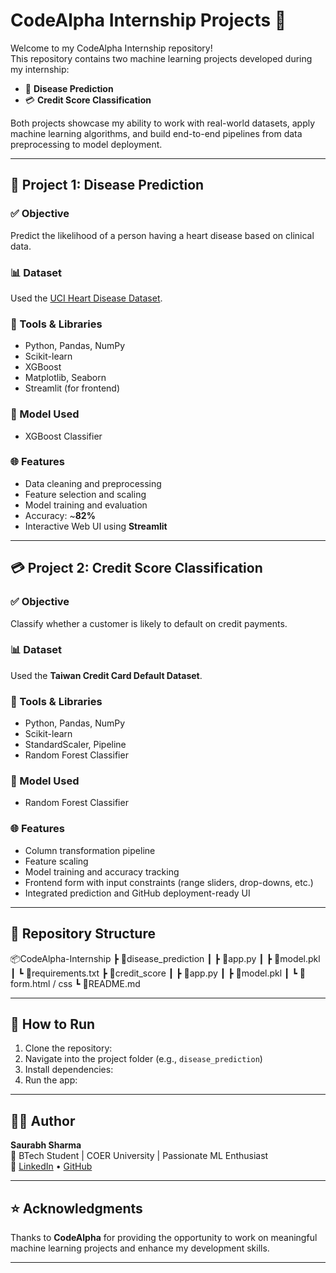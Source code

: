 # CodeAlpha Internship Projects 🚀

Welcome to my CodeAlpha Internship repository!  
This repository contains two machine learning projects developed during my internship:

- 🧠 **Disease Prediction**
- 💳 **Credit Score Classification**

Both projects showcase my ability to work with real-world datasets, apply machine learning algorithms, and build end-to-end pipelines from data preprocessing to model deployment.

---

## 🔬 Project 1: Disease Prediction

### ✅ Objective
Predict the likelihood of a person having a heart disease based on clinical data.

### 📊 Dataset
Used the [UCI Heart Disease Dataset](https://archive.ics.uci.edu/dataset/45/heart+disease).

### 🔧 Tools & Libraries
- Python, Pandas, NumPy
- Scikit-learn
- XGBoost
- Matplotlib, Seaborn
- Streamlit (for frontend)

### 🧠 Model Used
- XGBoost Classifier

### 🌐 Features
- Data cleaning and preprocessing
- Feature selection and scaling
- Model training and evaluation
- Accuracy: ~**82%**
- Interactive Web UI using **Streamlit**

---

## 💳 Project 2: Credit Score Classification

### ✅ Objective
Classify whether a customer is likely to default on credit payments.

### 📊 Dataset
Used the **Taiwan Credit Card Default Dataset**.

### 🔧 Tools & Libraries
- Python, Pandas, NumPy
- Scikit-learn
- StandardScaler, Pipeline
- Random Forest Classifier



### 🧠 Model Used
- Random Forest Classifier

### 🌐 Features
- Column transformation pipeline
- Feature scaling
- Model training and accuracy tracking
- Frontend form with input constraints (range sliders, drop-downs, etc.)
- Integrated prediction and GitHub deployment-ready UI

---

## 📁 Repository Structure
📦CodeAlpha-Internship
┣ 📂disease_prediction
┃ ┣ 📜app.py
┃ ┣ 📜model.pkl
┃ ┗ 📜requirements.txt
┣ 📂credit_score
┃ ┣ 📜app.py
┃ ┣ 📜model.pkl
┃ ┗ 📜form.html / css
┗ 📜README.md


---

## 🚀 How to Run

1. Clone the repository:
2. Navigate into the project folder (e.g., `disease_prediction`)
3. Install dependencies:
4. Run the app:


---

## 🧑‍💻 Author

**Saurabh Sharma**  
📍 BTech Student | COER University | Passionate ML Enthusiast  
🔗 [LinkedIn](https://linkedin.com/in/your-link) • [GitHub](https://github.com/your-username)

---

## ⭐ Acknowledgments

Thanks to **CodeAlpha** for providing the opportunity to work on meaningful machine learning projects and enhance my development skills.

---



